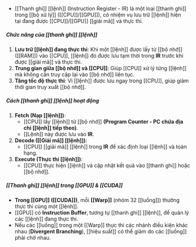 - [[Thanh ghi]] [[lệnh]] (Instruction Register - IR) là một loại [[thanh ghi]] trong [[bộ xử lý]] ([[CPU]]/[[GPU]]), có nhiệm vụ lưu trữ [[lệnh]] hiện tại đang được [[CPU]]/[[GPU]] [[giải mã]] và thực thi.
##### **Chức năng của [[thanh ghi]] [[lệnh]]**
1. **Lưu trữ [[lệnh]] đang thực thi**: Khi một [[lệnh]] được lấy từ [[bộ nhớ]] ([[RAM]]) vào [[CPU]], [[lệnh]] đó được lưu tạm thời trong **IR** trước khi được [[giải mã]] và thực thi.
2. **Trung gian giữa [[bộ nhớ]] và [[CPU]]**: Giúp [[CPU]] xử lý từng [[lệnh]] mà không cần truy cập lại vào [[bộ nhớ]] liên tục.
3. **Tăng tốc độ thực thi**: Vì [[lệnh]] được lưu ngay trong [[CPU]], giúp giảm thời gian truy xuất [[bộ nhớ]].
##### **Cách [[thanh ghi]] [[lệnh]] hoạt động**
1. **Fetch (Nạp [[lệnh]])**:
    - [[CPU]] lấy [[lệnh]] từ [[bộ nhớ]] **(Program Counter - PC chứa địa chỉ [[lệnh]] tiếp theo)**.
    - [[Lệnh]] này được lưu vào **IR**.
2. **Decode ([[Giải mã]] [[lệnh]])**:
    - [[CPU]] [[giải mã]] [[lệnh]] trong **IR** để xác định loại [[lệnh]] và toán hạng.
3. **Execute (Thực thi [[lệnh]])**:
    - [[CPU]] thực hiện [[lệnh]] và cập nhật kết quả vào [[thanh ghi]] hoặc [[bộ nhớ]].
##### **[[Thanh ghi]] [[lệnh]] trong [[GPU]] & [[CUDA]]**
- **Trong [[GPU]] ([[CUDA]])**, mỗi **[[Warp]]** (nhóm 32 [[luồng]]) thường thực thi cùng một [[lệnh]].
- [[GPU]] có **Instruction Buffer**, tương tự [[thanh ghi]] [[lệnh]], để quản lý các [[lệnh]] đang thực thi.
- Nếu các [[luồng]] trong một [[Warp]] thực thi các nhánh điều kiện khác nhau (**Divergent Branching**), [[hiệu suất]] có thể giảm do các [[luồng]] phải chờ nhau.